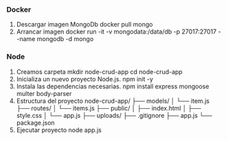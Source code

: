### Docker
1. Descargar imagen MongoDb
    docker pull mongo
2. Arrancar imagen
    docker run -it -v mongodata:/data/db -p 27017:27017 --name mongodb -d mongo

### Node 
1. Creamos carpeta
    mkdir node-crud-app
    cd node-crud-app
2. Inicializa un nuevo proyecto Node.js.
    npm init -y
3. Instala las dependencias necesarias.
    npm install express mongoose multer body-parser
4. Estructura del proyecto
    node-crud-app/
    ├── models/
    │   └── item.js
    ├── routes/
    │   └── items.js
    ├── public/
    │   ├── index.html
    │   ├── style.css
    │   └── app.js
    ├── uploads/
    ├── .gitignore
    ├── app.js
    └── package.json
5. Ejecutar proyecto
    node app.js

